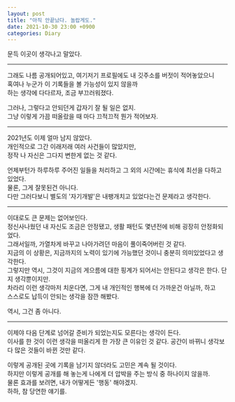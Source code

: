 ```yaml
---
layout: post
title: "아직 안끝났다. 놀랍게도."
date: 2021-10-30 23:00 +0900
categories: Diary
---
```


문득 이곳이 생각나고 말았다.
  
---  
  
그래도 나름 공개되어있고, 여기저기 프로필에도 내 깃주소를 버젓이 적어놓았으니  
혹여나 누군가 이 기록들을 볼 가능성이 있지 않을까  
하는 생각에 다다르자, 조금 부끄러워졌다.  
  
그러나, 그렇다고 안되던게 갑자기 잘 될 일은 없지.  
그냥 이렇게 가끔 떠올랐을 때 마다 끄적끄적 뭔가 적어보자.  
  
---  
  
2021년도 이제 얼마 남지 않았다.  
개인적으로 그간 이래저래 여러 사건들이 많았지만,  
정작 나 자신은 그다지 변한게 없는 것 같다.  
  
언제부턴가 하루하루 주어진 일들을 처리하고 그 외의 시간에는 휴식에 최선을 다하고 있었다.  
물론, 그게 잘못된건 아니다.  
다만 그러다보니 별도의 '자기개발'은 내팽개치고 있었다는건 문제라고 생각한다.  
  
---  
  
이대로도 큰 문제는 없어보인다.  
정신사나웠던 내 자신도 조금은 안정됐고, 생활 패턴도 몇년전에 비해 굉장히 안정화되었다.  
그래서일까, 가열차게 바꾸고 나아가려던 마음이 풀이죽어버린 것 같다.  
지금의 이 상황은, 지금까지의 노력이 있기에 가능했던 것이니 충분히 의미있었다고 생각한다.  
그렇지만 역시, 그것이 지금의 게으름에 대한 핑계가 되어서는 안된다고 생각은 한다. 단지 생각뿐이지만.  
차라리 이런 생각마저 치운다면, 그게 내 개인적인 행복에 더 가까운건 아닐까, 하고  
스스로도 납득이 안되는 생각을 잠깐 해봤다.  
  
역시, 그건 좀 아니다.  
  
---  
  
이제야 다음 단계로 넘어갈 준비가 되었는지도 모른다는 생각이 든다.  
이사를 한 것이 이런 생각을 떠올리게 한 가장 큰 이유인 것 같다. 공간이 바뀌니 생각보다 많은 것들이 바뀐 것만 같다.  
  
이렇게 공개된 곳에 기록을 남기지 않더라도 고민은 계속 될 것이다.  
하지만 이렇게 공개를 해 놓는게 나에게 더 압박을 주는 방식 중 하나이지 않을까.  
물론 효과를 보려면, 내가 어떻게든 '행동' 해야겠지.  
하하, 참 당연한 얘기를.  
  
